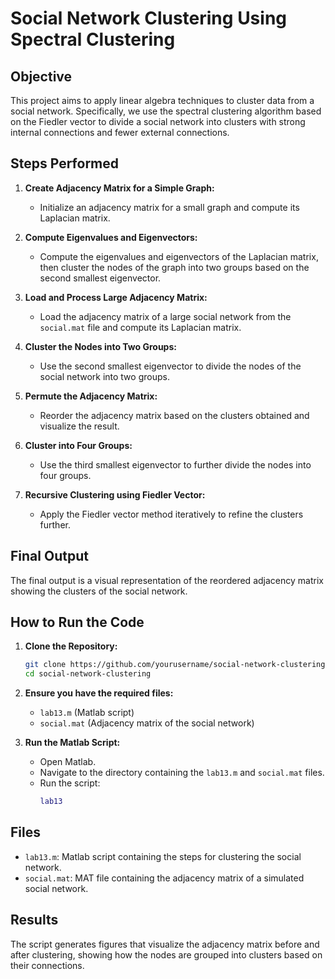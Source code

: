 # Social Network Clustering Using Spectral Clustering

## Objective

This project aims to apply linear algebra techniques to cluster data from a social network. Specifically, we use the spectral clustering algorithm based on the Fiedler vector to divide a social network into clusters with strong internal connections and fewer external connections.

## Steps Performed

1. **Create Adjacency Matrix for a Simple Graph:**
    - Initialize an adjacency matrix for a small graph and compute its Laplacian matrix.

2. **Compute Eigenvalues and Eigenvectors:**
    - Compute the eigenvalues and eigenvectors of the Laplacian matrix, then cluster the nodes of the graph into two groups based on the second smallest eigenvector.

3. **Load and Process Large Adjacency Matrix:**
    - Load the adjacency matrix of a large social network from the `social.mat` file and compute its Laplacian matrix.

4. **Cluster the Nodes into Two Groups:**
    - Use the second smallest eigenvector to divide the nodes of the social network into two groups.

5. **Permute the Adjacency Matrix:**
    - Reorder the adjacency matrix based on the clusters obtained and visualize the result.

6. **Cluster into Four Groups:**
    - Use the third smallest eigenvector to further divide the nodes into four groups.

7. **Recursive Clustering using Fiedler Vector:**
    - Apply the Fiedler vector method iteratively to refine the clusters further.

## Final Output

The final output is a visual representation of the reordered adjacency matrix showing the clusters of the social network.

## How to Run the Code

1. **Clone the Repository:**
    ```bash
    git clone https://github.com/yourusername/social-network-clustering.git
    cd social-network-clustering
    ```

2. **Ensure you have the required files:**
    - `lab13.m` (Matlab script)
    - `social.mat` (Adjacency matrix of the social network)

3. **Run the Matlab Script:**
    - Open Matlab.
    - Navigate to the directory containing the `lab13.m` and `social.mat` files.
    - Run the script:
      ```matlab
      lab13
      ```

## Files

- `lab13.m`: Matlab script containing the steps for clustering the social network.
- `social.mat`: MAT file containing the adjacency matrix of a simulated social network.

## Results

The script generates figures that visualize the adjacency matrix before and after clustering, showing how the nodes are grouped into clusters based on their connections.



